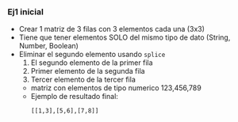 ### Ej1 inicial

- Crear 1 matriz de 3 filas con 3 elementos cada una (3x3)
- Tiene que tener elementos SOLO del mismo tipo de dato (String, Number, Boolean)
- Eliminar el segundo elemento usando `splice`
    1. El segundo elemento de la primer fila
    1. Primer elemento de la segunda fila
    1. Tercer elemento de la tercer fila
    - matriz con elementos de tipo numerico 123,456,789
    - Ejemplo de resultado final:
        ```
        [[1,3],[5,6],[7,8]]
        ``` 